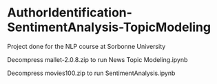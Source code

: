 # AuthorIdentification-SentimentAnalysis-TopicModeling
Project done for the NLP course at Sorbonne University

Decompress mallet-2.0.8.zip to run News Topic Modeling.ipynb

Decompress movies100.zip to run SentimentAnalysis.ipynb
